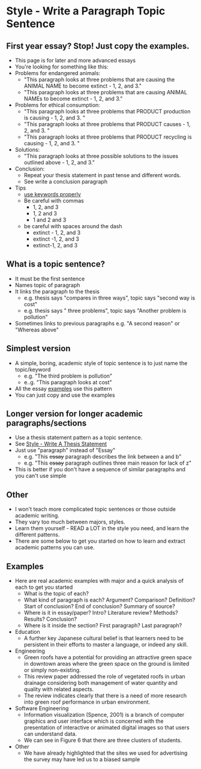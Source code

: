 # Style - Write a Paragraph Topic Sentence

## First year essay? Stop! Just copy the examples. 
* This page is for later and more advanced essays
* You're looking for something like this:
* Problems for endangered animals: 
	* "This paragraph looks at three problems that are causing the ANIMAL NAME to become extinct - 1, 2, and 3."
	* "This paragraph looks at three problems that are causing ANIMAL NAMEs to become extinct - 1, 2, and 3."
* Problems for ethical consumption: 
	* "This paragraph looks at three problems that PRODUCT production is causing - 1, 2, and 3. "
	* "This paragraph looks at three problems that PRODUCT causes - 1, 2, and 3. "
	* "This paragraph looks at three problems that PRODUCT recycling is causing - 1, 2, and 3. "
* Solutions: 
	* "This paragraph looks at three possible solutions to the issues outlined above - 1, 2, and 3."
* Conclusion: 
	* Repeat your thesis statement in past tense and different words. 
	* See write a conclusion paragraph
* Tips
	* [use keywords properly](Style-UseKeywords)
	* Be careful with commas 
		* 1, 2, and 3
		* 1, 2 and 3
		* 1 and 2 and 3
	* be careful with spaces around the dash
		* extinct - 1, 2, and 3
		* extinct -1, 2, and 3
		* extinct-1, 2, and 3


## What is a topic sentence?
* It must be the first sentence
* Names topic of paragraph
* It links the paragraph to the thesis
	* e.g. thesis says "compares in three ways", topic says "second way is cost"
	* e.g. thesis says " three problems", topic says "Another problem is pollution"
* Sometimes links to previous paragraphs e.g. "A second reason" or "Whereas above"
	
## Simplest version
* A simple, boring, academic style of topic sentence is to just name the topic/keyword 
	* e.g. "The third problem is pollution"
	* e..g. "This paragraph looks at cost"
* All the essay [examples](Index-Examples) use this pattern
* You can just copy and use the examples

## Longer version for longer academic paragraphs/sections
* Use a thesis statement pattern as a topic sentence. 
* See [Style - Write A Thesis Statement](Style-WriteAThesisStatement)
* Just use "paragraph" instead of "Essay"
 	* e.g. "This ~~essay~~ paragraph describes the link between a and b"
 	* e.g. "This ~~essay~~ paragraph outlines three main reason for lack of z"
* This is better if you don't have a sequence of similar paragraphs and you can't use simple

## Other 
* I won't teach more complicated topic sentences or those outside academic writing. 
* They vary too much between majors, styles. 
* Learn them yourself - READ a LOT in the style you need, and learn the different patterns. 
* There are some below to get you started on how to learn and extract academic patterns you can use. 

## Examples
* Here are real academic examples with major and a quick analysis of each to get you started
	* What is the topic of each?
	* What kind of paragraph is each? Argument? Comparison? Definition? Start of conclusion? End of conclusion? Summary of source?  
	* Where is it in essay/paper? Intro? Literature review? Methods? Results? Conclusion? 
	* Where is it inside the section? First  paragraph? Last paragraph?
* Education
	* A further key Japanese cultural belief is that learners need to be persistent in their efforts to master a language, or indeed any skill.
* Engineering
	* Green roofs have a potential for providing an attractive green space in downtown areas where the green space on the ground is limited or simply non-existing.
	* This review paper addressed the role of vegetated roofs in urban drainage considering both management of water quantity and quality with related aspects.
	* The review indicates clearly that there is a need of more research into green roof performance in urban environment.
* Software Engineering
	* Information visualization (Spence, 2001) is a branch of computer graphics and user interface which is concerned with the presentation of interactive or animated digital images so that users can understand data.
	* We can see in Figure 6 that there are three clusters of students.
* Other
	* We have already highlighted that the sites we used for advertising the survey may have led us to a biased sample
 





